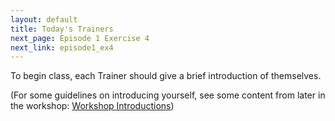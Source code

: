 ```yaml
---
layout: default
title: Today's Trainers
next_page: Episode 1 Exercise 4
next_link: episode1_ex4
---
```


To begin class, each Trainer should give a brief introduction of themselves.

(For some guidelines on introducing yourself, see some content from later in the workshop: [Workshop Introductions](https://carpentries.github.io/instructor-training/23-introductions/index.html))

